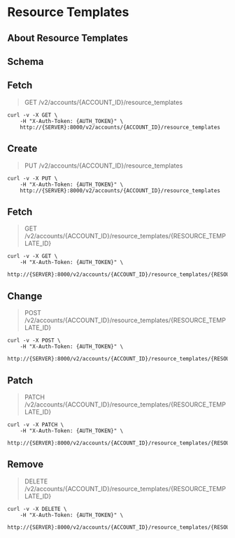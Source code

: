 # Resource Templates

## About Resource Templates

## Schema



## Fetch

> GET /v2/accounts/{ACCOUNT_ID}/resource_templates

```shell
curl -v -X GET \
    -H "X-Auth-Token: {AUTH_TOKEN}" \
    http://{SERVER}:8000/v2/accounts/{ACCOUNT_ID}/resource_templates
```

## Create

> PUT /v2/accounts/{ACCOUNT_ID}/resource_templates

```shell
curl -v -X PUT \
    -H "X-Auth-Token: {AUTH_TOKEN}" \
    http://{SERVER}:8000/v2/accounts/{ACCOUNT_ID}/resource_templates
```

## Fetch

> GET /v2/accounts/{ACCOUNT_ID}/resource_templates/{RESOURCE_TEMPLATE_ID}

```shell
curl -v -X GET \
    -H "X-Auth-Token: {AUTH_TOKEN}" \
    http://{SERVER}:8000/v2/accounts/{ACCOUNT_ID}/resource_templates/{RESOURCE_TEMPLATE_ID}
```

## Change

> POST /v2/accounts/{ACCOUNT_ID}/resource_templates/{RESOURCE_TEMPLATE_ID}

```shell
curl -v -X POST \
    -H "X-Auth-Token: {AUTH_TOKEN}" \
    http://{SERVER}:8000/v2/accounts/{ACCOUNT_ID}/resource_templates/{RESOURCE_TEMPLATE_ID}
```

## Patch

> PATCH /v2/accounts/{ACCOUNT_ID}/resource_templates/{RESOURCE_TEMPLATE_ID}

```shell
curl -v -X PATCH \
    -H "X-Auth-Token: {AUTH_TOKEN}" \
    http://{SERVER}:8000/v2/accounts/{ACCOUNT_ID}/resource_templates/{RESOURCE_TEMPLATE_ID}
```

## Remove

> DELETE /v2/accounts/{ACCOUNT_ID}/resource_templates/{RESOURCE_TEMPLATE_ID}

```shell
curl -v -X DELETE \
    -H "X-Auth-Token: {AUTH_TOKEN}" \
    http://{SERVER}:8000/v2/accounts/{ACCOUNT_ID}/resource_templates/{RESOURCE_TEMPLATE_ID}
```


